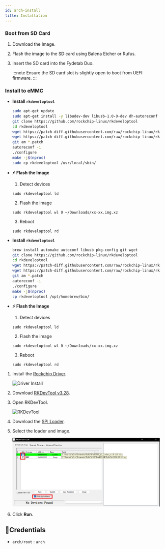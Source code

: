 ```yaml
---
id: arch-install
title: Installation
---
```


### Boot from SD Card

1. Download the Image.
2. Flash the image to the SD card using Balena Etcher or Rufus.
3. Insert the SD card into the Fydetab Duo.

   :::note
   Ensure the SD card slot is slightly open to boot from UEFI firmware.
   :::

### Install to eMMC


<Tabs>
  <TabItem value="linux" label="🐧 Linux (Debian/Ubuntu)">

- **Install `rkdeveloptool`**

  ```bash
  sudo apt-get update
  sudo apt-get install -y libudev-dev libusb-1.0-0-dev dh-autoreconf pkg-config libusb-1.0 build-essential git wget
  git clone https://github.com/rockchip-linux/rkdeveloptool
  cd rkdeveloptool
  wget https://patch-diff.githubusercontent.com/raw/rockchip-linux/rkdeveloptool/pull/73.patch
  wget https://patch-diff.githubusercontent.com/raw/rockchip-linux/rkdeveloptool/pull/85.patch
  git am *.patch
  autoreconf -i
  ./configure
  make -j$(nproc)
  sudo cp rkdeveloptool /usr/local/sbin/
  ```
-  **⚡ Flash the Image**

    1. Detect devices
      
    ```
    sudo rkdeveloptool ld
    ```

    2. Flash the image

    ```
    sudo rkdeveloptool wl 0 ~/Downloads/xx-xx.img.xz
    ```

    3. Reboot
    ```
    sudo rkdeveloptool rd
    ```

  </TabItem>
  
  <TabItem value="macos" label="🍏 macOS">

- **Install `rkdeveloptool`**
  ```bash
  brew install automake autoconf libusb pkg-config git wget
  git clone https://github.com/rockchip-linux/rkdeveloptool
  cd rkdeveloptool
  wget https://patch-diff.githubusercontent.com/raw/rockchip-linux/rkdeveloptool/pull/73.patch
  wget https://patch-diff.githubusercontent.com/raw/rockchip-linux/rkdeveloptool/pull/85.patch
  git am *.patch
  autoreconf -i
  ./configure
  make -j$(nproc)
  cp rkdeveloptool /opt/homebrew/bin/
  ```
-  **⚡ Flash the Image**

    1. Detect devices
      
    ```
    sudo rkdeveloptool ld
    ```

    2. Flash the image

    ```
    sudo rkdeveloptool wl 0 ~/Downloads/xx-xx.img.xz
    ```

    3. Reboot
    ```
    sudo rkdeveloptool rd
    ```

  </TabItem>

  <TabItem value="windows" label="🖥️ Windows">

1. Install the [Rockchip Driver](https://dl.khadas.com/products/edge2/tool/driver-assitant_v5.13.zip).

   ![Driver Install](/img/drvinstall.png)

2. Download [RKDevTool v3.28](https://dl.khadas.com/products/edge2/tool/rkdevtool_release_v3.28.zip).

3. Open RKDevTool.

   ![RKDevTool](/img/rkdevtool.png)

4. Download the [SPI Loader](/rk3588_spl_loader_v1.09.111.bin).

5. Select the loader and image.

   ![Select Image](https://github.com/LinuxDroidMaster/Fydetab-Duo-DroidMaster-wiki/raw/main/Images/Linux/BredOS/flashing_tool_config.png)

6. Click **Run**.

  </TabItem>
</Tabs>

## 🔑Credentials

- `arch/root` : `arch`
